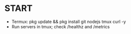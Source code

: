 # START
- Termux: pkg update && pkg install git nodejs tmux curl -y
- Run servers in tmux; check /healthz and /metrics
